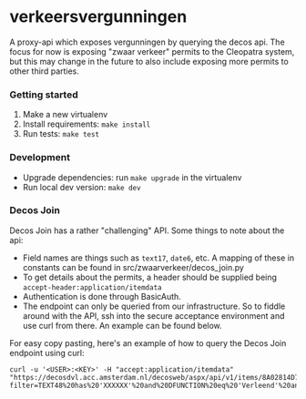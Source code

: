 # verkeersvergunningen
A proxy-api which exposes vergunningen by querying the decos api. The focus for now is exposing "zwaar verkeer" permits 
to the Cleopatra system, but this may change in the future to also include exposing more permits to other third parties.

### Getting started

1. Make a new virtualenv
2. Install requirements: `make install`
3. Run tests: `make test`

### Development
- Upgrade dependencies: run `make upgrade` in the virtualenv
- Run local dev version: `make dev`

### Decos Join
Decos Join has a rather "challenging" API. Some things to note about the api:

- Field names are things such as `text17`, `date6`, etc. A mapping of these in constants can be found 
  in src/zwaarverkeer/decos_join.py
- To get details about the permits, a header should be supplied being `accept-header:application/itemdata`
- Authentication is done through BasicAuth.
- The endpoint can only be queried from our infrastructure. So to fiddle around with the API, ssh into 
  the secure acceptance environment and use curl from there. An example can be found below.

For easy copy pasting, here's an example of how to query the Decos Join endpoint using curl:

    curl -u '<USER>:<KEY>' -H "accept:application/itemdata" "https://decosdvl.acc.amsterdam.nl/decosweb/aspx/api/v1/items/8A02814D73B3421B9C65262A45A43BD8/FOLDERS?filter=TEXT48%20has%20'XXXXXX'%20and%20DFUNCTION%20eq%20'Verleend'%20and%20PROCESSED%20eq%20'J'"

